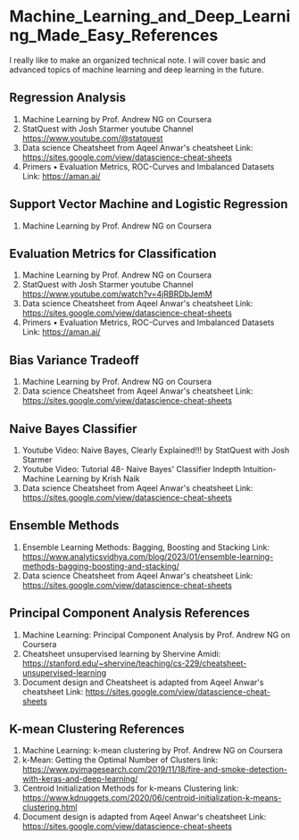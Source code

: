 # Machine_Learning_and_Deep_Learning_Made_Easy_References
I really like to make an organized technical note. I will cover basic and advanced topics of machine learning and deep learning in the future.

## Regression Analysis
1. Machine Learning by Prof. Andrew NG on Coursera
2. StatQuest with Josh Starmer youtube Channel https://www.youtube.com/@statquest
3. Data science Cheatsheet from Aqeel Anwar's cheatsheet Link: https://sites.google.com/view/datascience-cheat-sheets
4. Primers • Evaluation Metrics, ROC-Curves and Imbalanced Datasets Link: https://aman.ai/

## Support Vector Machine and Logistic Regression
1. Machine Learning by Prof. Andrew NG on Coursera

## Evaluation Metrics for Classification
1. Machine Learning by Prof. Andrew NG on Coursera
2. StatQuest with Josh Starmer youtube Channel https://www.youtube.com/watch?v=4jRBRDbJemM
3. Data science Cheatsheet from Aqeel Anwar's cheatsheet Link: https://sites.google.com/view/datascience-cheat-sheets
4. Primers • Evaluation Metrics, ROC-Curves and Imbalanced Datasets Link: https://aman.ai/

## Bias Variance Tradeoff
1. Machine Learning by Prof. Andrew NG on Coursera
2. Data science Cheatsheet from Aqeel Anwar's cheatsheet Link: https://sites.google.com/view/datascience-cheat-sheets

## Naive Bayes Classifier
1. Youtube Video: Naive Bayes, Clearly Explained!!! by StatQuest with Josh Starmer
2. Youtube Video: Tutorial 48- Naive Bayes' Classifier Indepth Intuition- Machine Learning by Krish Naik
3. Data science Cheatsheet from Aqeel Anwar's cheatsheet Link: https://sites.google.com/view/datascience-cheat-sheets

## Ensemble Methods
1. Ensemble Learning Methods: Bagging, Boosting and Stacking Link: https://www.analyticsvidhya.com/blog/2023/01/ensemble-learning-methods-bagging-boosting-and-stacking/ 
2. Data science Cheatsheet from Aqeel Anwar's cheatsheet Link: https://sites.google.com/view/datascience-cheat-sheets 

## Principal Component Analysis References
1.  Machine Learning: Principal Component Analysis by Prof. Andrew NG on Coursera
2.	Cheatsheet unsupervised learning by Shervine Amidi: https://stanford.edu/~shervine/teaching/cs-229/cheatsheet-unsupervised-learning
3.	Document design and Cheatsheet is adapted from Aqeel Anwar's cheatsheet Link: https://sites.google.com/view/datascience-cheat-sheets 

## K-mean Clustering References
1.  Machine Learning: k-mean clustering by Prof. Andrew NG on Coursera
2.	k-Mean: Getting the Optimal Number of Clusters link: https://www.pyimagesearch.com/2019/11/18/fire-and-smoke-detection-with-keras-and-deep-learning/
3.	Centroid Initialization Methods for k-means Clustering link: https://www.kdnuggets.com/2020/06/centroid-initialization-k-means-clustering.html
4.	Document design is adapted from Aqeel Anwar's cheatsheet Link: https://sites.google.com/view/datascience-cheat-sheets 
